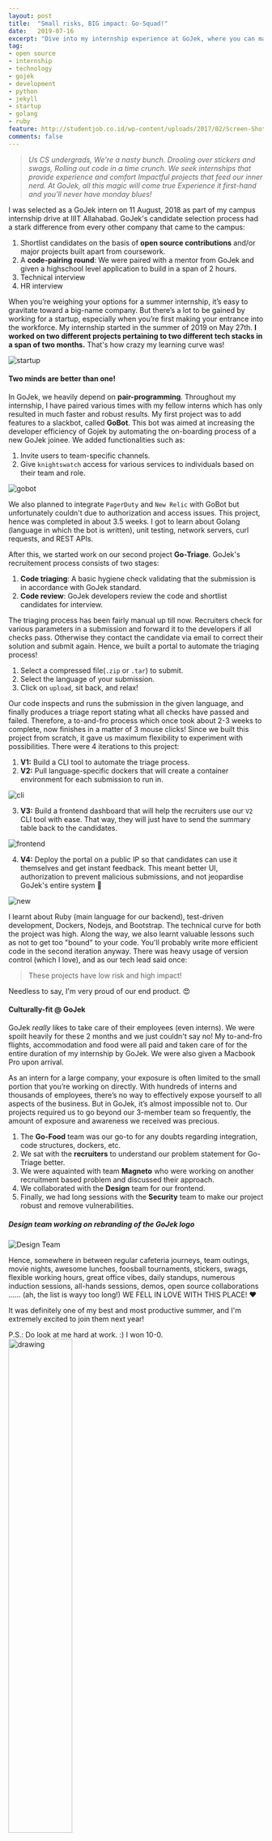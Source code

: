```yaml
---
layout: post
title:  "Small risks, BIG impact: Go-Squad!"
date:   2019-07-16
excerpt: "Dive into my internship experience at GoJek, where you can make a change in any way possible!"
tag:
- open source
- internship
- technology
- gojek
- development
- python
- jekyll
- startup
- golang
- ruby
feature: http://studentjob.co.id/wp-content/uploads/2017/02/Screen-Shot-2017-02-02-at-13.03.55.png
comments: false
---
```


> *Us CS undergrads,*
> *We're a nasty bunch.*
> *Drooling over stickers and swags,*
> *Rolling out code in a time crunch.*
> *We seek internships that provide* 
> *experience and comfort*
> *Impactful projects that feed our inner nerd.*
> *At GoJek, all this magic will come true*
> *Experience it first-hand and you'll never have monday blues!*


I was selected as a GoJek intern on 11 August, 2018 as part of my campus internship drive at IIIT Allahabad. GoJek's candidate selection process had a stark difference from every other company that came to the campus:

1. Shortlist candidates on the basis of **open source contributions** and/or major projects built apart from coursework.
2. A **code-pairing round**: We were paired with a mentor from GoJek and given a highschool level application to build in a span of 2 hours. 
3. Technical interview
4. HR interview  

When you’re weighing your options for a summer internship, it’s easy to gravitate toward a big-name company. But there’s a lot to be gained by working for a startup, especially when you’re first making your entrance into the workforce. My internship started in the summer of 2019 on May 27th. **I worked on two different projects pertaining to two different tech stacks in a span of two months.** That's how crazy my learning curve was!

![startup](https://cdn-images-1.medium.com/max/1600/1*EqK0CSTnQhBAVAZOIbqFdg.jpeg)

#### Two minds are better than one!

In GoJek, we heavily depend on **pair-programming**. Throughout my internship, I have paired various times with my fellow interns which has only resulted in much faster and robust results. My first project was to add features to a slackbot, called **GoBot**. This bot was aimed at increasing the developer efficiency of Gojek by automating the on-boarding process of a new GoJek joinee. We added functionalities such as:

1. Invite users to team-specific channels.
2. Give `knightswatch` access for various services to individuals based on their team and role.

![gobot](https://drive.google.com/uc?export=view&id=1bFD9kC0NXB3ELdav6X4XgFEZObPFub4c)

We also planned to integrate `PagerDuty` and `New Relic` with GoBot but unfortunately couldn't due to authorization and access issues. This project, hence was completed in about 3.5 weeks. I got to learn about Golang (language in which the bot is written), unit testing, network servers, curl requests, and REST APIs.

After this, we started work on our second project **Go-Triage**. GoJek's recruitement process consists of two stages:

1. **Code triaging**: A basic hygiene check validating that the submission is in accordance with GoJek standard. 
2. **Code review**: GoJek developers review the code and shortlist candidates for interview.

The triaging process has been fairly manual up till now. Recruiters check for various parameters in a submission and forward it to the developers if all checks pass. Otherwise they contact the candidate via email to correct their solution and submit again. Hence, we built a portal to automate the triaging process! 

1. Select a compressed file(`.zip` or `.tar`) to submit.
2. Select the language of your submission.
3. Click on `upload`, sit back, and relax!

Our code inspects and runs the submission in the given language, and finally produces a triage report stating what all checks have passed and failed. Therefore, a to-and-fro process which once took about 2-3 weeks to complete, now finishes in a matter of 3 mouse clicks! Since we built this project from scratch, it gave us maximum flexibility to experiment with possibilities. There were 4 iterations to this project:

1. **V1:** Build a CLI tool to automate the triage process.
2. **V2:** Pull language-specific dockers that will create a container environment for each submission to run in.   

![cli](https://drive.google.com/uc?export=view&id=1AIzB9ZgWslqRpbnItDR2VZrFUsnBHQZw)

3. **V3:** Build a frontend dashboard that will help the recruiters use our `V2` CLI tool with ease. That way, they will just have to send the summary table back to the candidates.

![frontend](https://drive.google.com/uc?export=view&id=1pUgyt-kJe_1ynIAkZagOK0eNkcFNpQB8)

4. **V4:** Deploy the portal on a public IP so that candidates can use it themselves and get instant feedback. This meant better UI, authorization to prevent malicious submissions, and not jeopardise GoJek's entire system 🙂

![new](https://drive.google.com/uc?export=view&id=1e5ZsmB26P_FUUxfvB67nisNUAJ92GbUG)

I learnt about Ruby (main language for our backend), test-driven development, Dockers, Nodejs, and Bootstrap. The technical curve for both the project was high. Along the way, we also learnt valuable lessons such as not to get too "bound" to your code. You'll probably write more efficient code in the second iteration anyway. There was heavy usage of version control (which I love), and as our tech lead said once:

> These projects have low risk and high impact!

Needless to say, I'm very proud of our end product. 😍


#### Culturally-fit @ GoJek

GoJek *really* likes to take care of their employees (even interns). We were spoilt heavily for these 2 months and we just couldn't say no! My to-and-fro flights, accommodation and food were all paid and taken care of for the entire duration of my internship by GoJek.  We were also given a Macbook Pro upon arrival. 

As an intern for a large company, your exposure is often limited to the small portion that you’re working on directly. With hundreds of interns and thousands of employees, there’s no way to effectively expose yourself to all aspects of the business. But in GoJek, it’s almost impossible not to. Our projects required us to go beyond our 3-member team so frequently, the amount of exposure and awareness we received was precious.

1. The **Go-Food** team was our go-to for any doubts regarding integration, code structures, dockers, etc.
2. We sat with the **recruiters** to understand our problem statement for Go-Triage better.
3. We were aquainted with team **Magneto** who were working on another recruitment based problem and discussed their approach. 
4. We collaborated with the **Design** team for our frontend.
3. Finally, we had long sessions with the **Security** team to make our project robust and remove vulnerabilities.


##### *Design team working on rebranding of the GoJek logo*
![Design Team](https://drive.google.com/uc?export=view&id=1y4n78wkv6g2bvhYkXRd05KiKTHUfnLEk)

Hence, somewhere in between regular cafeteria journeys, team outings, movie nights, awesome lunches, foosball tournaments, stickers, swags, flexible working hours, great office vibes, daily standups, numerous induction sessions, all-hands sessions, demos, open source collaborations ...... (ah, the list is wayy too long!) WE FELL IN LOVE WITH THIS PLACE! ❤️


It was definitely one of my best and most productive summer, and I'm extremely excited to join them next year! 

P.S.: Do look at me hard at work. :) I won 10-0.
<img src="https://drive.google.com/uc?export=view&id=1AQNn4gWIyc9EiCcSzg30nzb1zaesO4hi" alt="drawing" style="width:50%"/>
